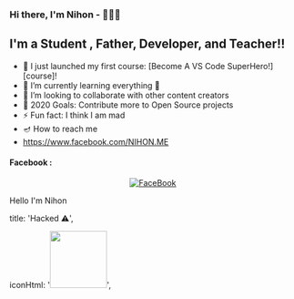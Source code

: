 ### Hi there, I'm Nihon - 🖤👨‍🦯










## I'm a Student , Father, Developer, and Teacher!!

- 🔭 I just launched my first course: [Become A VS Code SuperHero!][course]!
- 🌱 I’m currently learning everything 🤣
- 👯 I’m looking to collaborate with other content creators
- 🥅 2020 Goals: Contribute more to Open Source projects
- ⚡ Fun fact: I think I am mad
- 🪔 How to reach me
- https://www.facebook.com/NIHON.ME


#### Facebook :
<p align="center"> 
<a href="[https://www.facebook.com/ERROR.NIHON](https://www.facebook.com/NIHON.ME)"><img title="FaceBook" src="https://img.shields.io/badge/FB-Hasnain Islam Nihon-lightgrey?style=for-the-badge&logo=facebook"></a>
</p>


<p> Hello I'm Nihon </p>





  title: 'Hacked ⚠️',

  iconHtml: '<img src="https://www.pngplay.com/wp-content/uploads/2/Hacker-PNG-Background.png" height="100px" width="100px"/>',

  

